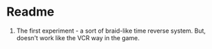 # Readme

1. The first experiment - a sort of braid-like time reverse system. But, doesn't work like the VCR way in the game. 
